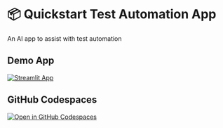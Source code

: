 # 📦 Quickstart Test Automation App
An AI app to assist with test automation

## Demo App

[![Streamlit App](https://static.streamlit.io/badges/streamlit_badge_black_white.svg)](https://app-starter-kit-oelund.streamlit.app)

## GitHub Codespaces

[![Open in GitHub Codespaces](https://github.com/codespaces/badge.svg)](https://codespaces.new/streamlit/app-starter-kit?quickstart=1)

